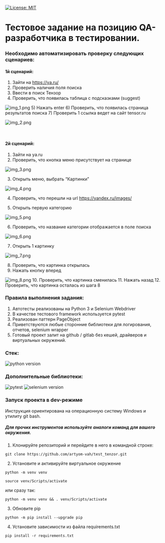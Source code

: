 [![License: MIT](https://img.shields.io/badge/License-MIT-green.svg)](https://opensource.org/licenses/MIT)
# **Тестовое задание на позицию QA-разработчика в тестировании.**

### Необходимо автоматизировать проверку следующих сценариев:

#### 1й сценарий:
1)	Зайти на https://ya.ru/
2)	Проверить наличия поля поиска
3)	Ввести в поиск Тензор
4)	Проверить, что появилась таблица с подсказками (suggest)

![img_1.png](screens/img_1.png)
5)	Нажать enter
6)	Проверить, что появилась страница результатов поиска
7)	Проверить 1 ссылка ведет на сайт tensor.ru

![img_2.png](screens/img_2.png)


<br>

#### 2й сценарий:
1)	Зайти на ya.ru
2)	Проверить, что кнопка меню присутствует на странице

![img_3.png](screens/img_3.png)

3)	Открыть меню, выбрать “Картинки”

![img_4.png](screens/img_4.png)

4)	Проверить, что перешли на url https://yandex.ru/images/

5)	Открыть первую категорию

![img_5.png](screens/img_5.png)

6)	Проверить, что название категории отображается в поле поиска

![img_6.png](screens/img_6.png)

7)	Открыть 1 картинку

![img_7.png](screens/img_7.png)

8)	Проверить, что картинка открылась
9)	Нажать кнопку вперед

![img_8.png](screens/img_8.png)
10.	Проверить, что картинка сменилась
11.	Нажать назад
12.	Проверить, что картинка осталась из шага 8


### Правила выполнения задания:
1)	Автотесты реализованы на Python 3 и Selenium Webdriver
2)	В качестве тестового framework используется pytest
3)	Реализован паттерн PageObject
4)	Приветствуются любые сторонние библиотеки для логирования, отчетов, selenium wrapper
5)	Готовый проект залит на github / gitlab без кешей, драйверов и виртуальных окружений.



### **Стек:**
![python version](https://img.shields.io/badge/Python-3.10.2-green) 


### **Дополнительные библиотеки:**
![pytest](https://img.shields.io/badge/Pytest-7.4.0-blue?style=flat-square) ![selenium version](https://img.shields.io/badge/Selenium-4.10.0-blue)

### **Запуск проекта в dev-режиме**
Инструкция ориентирована на операционную систему Windows и утилиту git bash.<br/>
##### Для прочих инструментов используйте аналоги команд для вашего окружения.

1. Клонируйте репозиторий и перейдите в него в командной строке:
```
git clone https://github.com/artyom-vah/test_tenzor.git
```

2. Установите и активируйте виртуальное окружение
```
python -m venv venv
```
```
source venv/Scripts/activate
```
или сразу так:
```
python -m venv venv && . venv/Scripts/activate
```
3. Обновите pip 
```
python -m pip install --upgrade pip
```
4. Установите зависимости из файла requirements.txt
```
pip install -r requirements.txt
```
